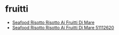 # fruitti

 * [Seafood Risotto Risotto Ai Fruitti Di Mare](../../index/s/seafood-risotto-risotto-ai-fruitti-di-mare-51112620.json)
 * [Seafood Risotto Risotto Ai Fruitti Di Mare 51112620](../../index/s/seafood-risotto-risotto-ai-fruitti-di-mare-51112620.json)

